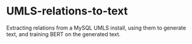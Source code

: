 # UMLS-relations-to-text
Extracting relations from a MySQL UMLS install, using them to generate text, and training BERT on the generated text.
